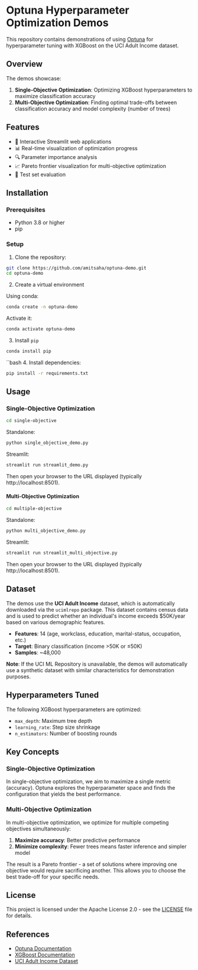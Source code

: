 # Optuna Hyperparameter Optimization Demos

This repository contains demonstrations of using [Optuna](https://optuna.readthedocs.io/en/stable/index.html) for hyperparameter tuning with XGBoost on the UCI Adult Income dataset.

## Overview

The demos showcase:
1. **Single-Objective Optimization**: Optimizing XGBoost hyperparameters to maximize classification accuracy
2. **Multi-Objective Optimization**: Finding optimal trade-offs between classification accuracy and model complexity (number of trees)

## Features

- 🎯 Interactive Streamlit web applications
- 📊 Real-time visualization of optimization progress
- 🔍 Parameter importance analysis
- 📈 Pareto frontier visualization for multi-objective optimization
- 🧪 Test set evaluation

## Installation

### Prerequisites

- Python 3.8 or higher
- pip

### Setup

1. Clone the repository:
```bash
git clone https://github.com/amitsaha/optuna-demo.git
cd optuna-demo
```

2. Create a virtual environment 

Using conda:

```bash
conda create -n optuna-demo
```

Activate it:

```bash
conda activate optuna-demo
```

3. Install `pip`

```bash
conda install pip
```

``bash
4. Install dependencies:
```bash
pip install -r requirements.txt
```

## Usage

###  Single-Objective Optimization

```bash
cd single-objective
```

Standalone:

```bash
python single_objective_demo.py
```

Streamlit:

```bash
streamlit run streamlit_demo.py
```

Then open your browser to the URL displayed (typically http://localhost:8501).

#### Multi-Objective Optimization

```bash
cd multiple-objective
```

Standalone:

```bash
python multi_objective_demo.py
```

Streamlit:

```bash
streamlit run streamlit_multi_objective.py
```

Then open your browser to the URL displayed (typically http://localhost:8501).


## Dataset

The demos use the **UCI Adult Income** dataset, which is automatically downloaded via the `ucimlrepo` package. This dataset contains census data and is used to predict whether an individual's income exceeds $50K/year based on various demographic features.

- **Features**: 14 (age, workclass, education, marital-status, occupation, etc.)
- **Target**: Binary classification (income >50K or ≤50K)
- **Samples**: ~48,000

**Note**: If the UCI ML Repository is unavailable, the demos will automatically use a synthetic dataset with similar characteristics for demonstration purposes.

## Hyperparameters Tuned

The following XGBoost hyperparameters are optimized:

- `max_depth`: Maximum tree depth
- `learning_rate`: Step size shrinkage
- `n_estimators`: Number of boosting rounds

## Key Concepts

### Single-Objective Optimization

In single-objective optimization, we aim to maximize a single metric (accuracy). Optuna explores the hyperparameter space and finds the configuration that yields the best performance.

### Multi-Objective Optimization

In multi-objective optimization, we optimize for multiple competing objectives simultaneously:
1. **Maximize accuracy**: Better predictive performance
2. **Minimize complexity**: Fewer trees means faster inference and simpler model

The result is a Pareto frontier - a set of solutions where improving one objective would require sacrificing another. This allows you to choose the best trade-off for your specific needs.

## License

This project is licensed under the Apache License 2.0 - see the [LICENSE](LICENSE) file for details.

## References

- [Optuna Documentation](https://optuna.readthedocs.io/en/stable/)
- [XGBoost Documentation](https://xgboost.readthedocs.io/)
- [UCI Adult Income Dataset](https://archive.ics.uci.edu/dataset/2/adult)
